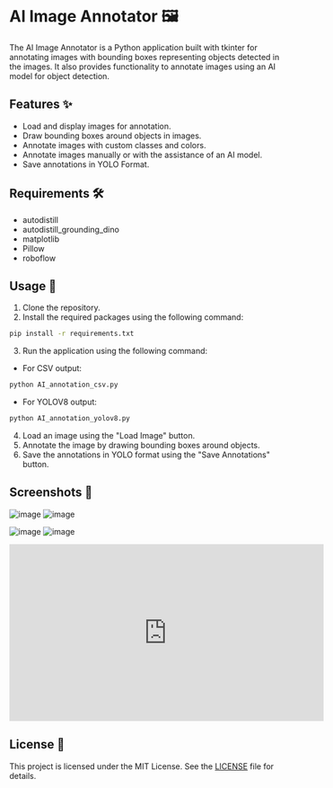 
# AI Image Annotator 🖼️

The AI Image Annotator is a Python application built with tkinter for annotating images with bounding boxes representing objects detected in the images. It also provides functionality to annotate images using an AI model for object detection.

## Features ✨

- Load and display images for annotation.
- Draw bounding boxes around objects in images.
- Annotate images with custom classes and colors.
- Annotate images manually or with the assistance of an AI model.
- Save annotations in YOLO Format.

## Requirements 🛠️
- autodistill
- autodistill_grounding_dino
- matplotlib
- Pillow
- roboflow

## Usage 🚀

1. Clone the repository.
2. Install the required packages using the following command:
```bash
pip install -r requirements.txt
```
3. Run the application using the following command:
- For CSV output:
```bash 
python AI_annotation_csv.py
```
- For YOLOV8 output:
```bash
python AI_annotation_yolov8.py
```

4. Load an image using the "Load Image" button.
5. Annotate the image by drawing bounding boxes around objects.
6. Save the annotations in YOLO format using the "Save Annotations" button.


## Screenshots 📸
![image](https://github.com/Marinto-Richee/Image-annotation/assets/65499285/2350a4c7-9ea3-4a66-9880-73035c375d5f)
![image](https://github.com/Marinto-Richee/Image-annotation/assets/65499285/938aa976-6765-42a5-a58a-ab99c3ba6665)

![image](https://github.com/Marinto-Richee/Image-annotation/assets/65499285/ddfb3221-5dfd-49f0-8e76-177874705761)
![image](https://github.com/Marinto-Richee/Image-annotation/assets/65499285/f6bd05f8-da3c-4f9e-b2f8-e32d03400061)


<iframe width="560" height="315" src="https://github.com/Marinto-Richee/AI-Image-Annotation/blob/d6815f54b709607a8d12ce3f840b5b7c97528aa9/AI%20annotation.mp4" frameborder="0" allow="accelerometer; autoplay; encrypted-media; gyroscope; picture-in-picture" allowfullscreen></iframe>

## License 📝
This project is licensed under the MIT License. See the [LICENSE](LICENSE) file for details.
